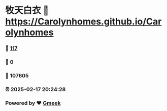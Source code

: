 # 牧天白衣 :link: https://Carolynhomes.github.io/Carolynhomes 
### :page_facing_up: [117](https://Carolynhomes.github.io/Carolynhomes/tag.html) 
### :speech_balloon: 0 
### :hibiscus: 107605 
### :alarm_clock: 2025-02-17 20:24:28 
### Powered by :heart: [Gmeek](https://github.com/Meekdai/Gmeek)
